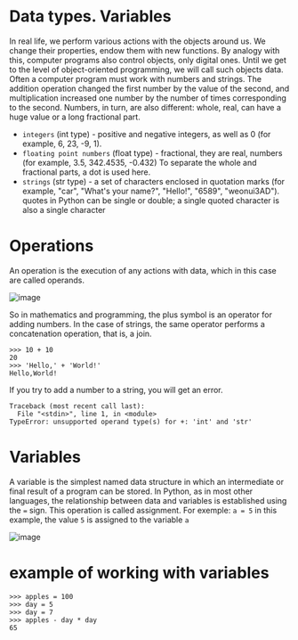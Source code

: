 # Data types. Variables

In real life, we perform various actions with the objects around us. We change their properties, endow them with new functions. 
By analogy with this, computer programs also control objects,
only digital ones. Until we get to the level of object-oriented programming, 
we will call such objects data.
Often a computer program must work with numbers and strings.
The addition operation changed the first number by the value of the second,
and multiplication increased one number by the number of times corresponding to the second.
Numbers, in turn, are also different: whole, real, can have a huge value or a long fractional part.

* ```integers``` (int type) - positive and negative integers, as well as 0 (for example, 6, 23, -9, 1).
* ```floating point numbers``` (float type) - fractional, they are real, numbers (for example, 3.5, 342.4535, -0.432) 
To separate the whole and fractional parts, a dot is used here.
* ```strings``` (str type) - a set of characters enclosed in quotation marks (for example, "car", "What's your name?", "Hello!", "6589", "weonui3AD"). quotes in Python can be single or double; a single quoted character is also a single character

# Operations

An operation is the execution of any actions with data, which in this case are called operands.

![image](https://user-images.githubusercontent.com/70141250/127199510-798cce84-63c6-4839-9d18-5a1ff755803c.png)

So in mathematics and programming, the plus symbol is an operator for adding numbers. In the case of strings, the same operator performs a concatenation operation, that is, a join.

```
>>> 10 + 10
20
>>> 'Hello,' + 'World!'
Hello,World!
```
If you try to add a number to a string, you will get an error.

```
Traceback (most recent call last):
  File "<stdin>", line 1, in <module>
TypeError: unsupported operand type(s) for +: 'int' and 'str'
```

# Variables

A variable is the simplest named data structure in which an intermediate or final result of a program can be stored.
In Python, as in most other languages, the relationship between data and variables is established using the ```=``` sign. This operation is called assignment.
For exemple: ```a = 5```
in this example, the value ```5``` is assigned to the variable ```a```

![image](https://user-images.githubusercontent.com/70141250/127202632-e984a314-9e9d-44a6-a644-82423b625906.png)


# example of working with variables

```
>>> apples = 100
>>> day = 5
>>> day = 7
>>> apples - day * day
65
```
